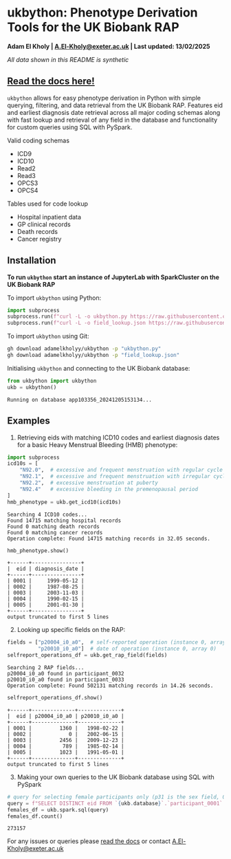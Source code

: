 # ukbython: Phenotype Derivation Tools for the UK Biobank RAP     
<strong>Adam El Kholy | [A.El-Kholy@exeter.ac.uk](mailto:A.El-Kholy@exeter.ac.uk) | Last updated: 13/02/2025       


</strong>   

*All data shown in this README is synthetic*

## [Read the docs here!](https://adamelkholyy.github.io/ukbython/ukbython.html) 

```ukbython``` allows for easy phenotype derivation in Python with simple querying, filtering, and data retrieval from the UK Biobank RAP. Features eid and earliest diagnosis date retrieval across all major coding schemas along with fast lookup and retrieval of any field in the database and functionality for custom queries using SQL with PySpark.     

Valid coding schemas
- ICD9
- ICD10
- Read2
- Read3
- OPCS3
- OPCS4            

Tables used for code lookup
- Hospital inpatient data
- GP clinical records
- Death records
- Cancer registry

## Installation 
<strong>To run `ukbython` start an instance of JupyterLab with SparkCluster on the UK Biobank RAP</strong>

To import `ukbython` using Python:
```python
import subprocess
subprocess.run(f"curl -L -o ukbython.py https://raw.githubusercontent.com/adamelkholyy/ukbython/main/ukbython.py", shell=True, check=True)
subprocess.run(f"curl -L -o field_lookup.json https://raw.githubusercontent.com/adamelkholyy/ukbython/main/field_lookup.json", shell=True, check=True)
```

To import `ukbython` using Git:
```bash
gh download adamelkholyy/ukbython -p "ukbython.py"  
gh download adamelkholyy/ukbython -p "field_lookup.json"  
```

Initialising `ukbython` and connecting to the UK Biobank database:
```python
from ukbython import ukbython
ukb = ukbython()
```
```
Running on database app103356_20241205153134...
```
## Examples

1. Retrieving eids with matching ICD10 codes and earliest diagnosis dates for a basic Heavy Menstrual Bleeding (HMB) phenotype:
```python
import subprocess
icd10s = [
    "N92.0",  # excessive and frequent menstruation with regular cycle
    "N92.1",  # excessive and frequent menstruation with irregular cycle
    "N92.2",  # excessive menstruation at puberty
    "N92.4"   # excessive bleeding in the premenopausal period
]
hmb_phenotype = ukb.get_icd10(icd10s)
```
```plaintext
Searching 4 ICD10 codes...
Found 14715 matching hospital records
Found 0 matching death records
Found 0 matching cancer records
Operation complete: Found 14715 matching records in 32.05 seconds.
```
```python
hmb_phenotype.show()
```
```
+------+----------------+
|  eid | diagnosis_date |
+------+----------------+
| 0001 |     1999-05-12 |
| 0002 |     1987-08-25 |
| 0003 |     2003-11-03 |
| 0004 |     1990-02-15 |
| 0005 |     2001-01-30 |
+------+----------------+
output truncated to first 5 lines
```

2. Looking up specific fields on the RAP:
```python
fields = ["p20004_i0_a0",  # self-reported operation (instance 0, array 0)
          "p20010_i0_a0"]  # date of operation (instance 0, array 0)
selfreport_operations_df = ukb.get_rap_field(fields)
```
```
Searching 2 RAP fields...
p20004_i0_a0 found in participant_0032
p20010_i0_a0 found in participant_0033
Operation complete: Found 502131 matching records in 14.26 seconds.
```
```python
selfreport_operations_df.show()
```
```
+------+--------------+--------------+
|  eid | p20004_i0_a0 | p20010_i0_a0 |
+------+--------------+--------------+
| 0001 |         1360 |   1998-02-22 |
| 0002 |            0 |   2002-06-15 |
| 0003 |         2456 |   2009-12-23 |
| 0004 |          789 |   1985-02-14 |
| 0005 |         1023 |   1991-05-01 |
+------+--------------+--------------+
output truncated to first 5 lines
```

3. Making your own queries to the UK Biobank database using SQL with PySpark
```python
# query for selecting female participants only (p31 is the sex field, 0 is the code for females)
query = f"SELECT DISTINCT eid FROM `{ukb.database}`.`participant_0001` WHERE p31 == 0"
females_df = ukb.spark.sql(query)
females_df.count()
```
```
273157
```

For any issues or queries please [read the docs](https://adamelkholyy.github.io/ukbython/ukbython.html) or contact [A.El-Kholy@exeter.ac.uk](mailto:A.El-Kholy@exeter.ac.uk)
